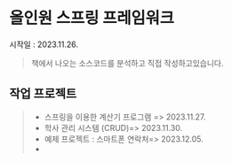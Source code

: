 # 올인원 스프링 프레임워크

시작일 : 2023.11.26.

> 책에서 나오는 소스코드를 분석하고 직접 작성하고있습니다.

## 작업 프로젝트

> - 스프링을 이용한 계산기 프로그램 => 2023.11.27.
> - 학사 관리 시스템 (CRUD)=> 2023.11.30.
> - 예제 프로젝트 : 스마트폰 연락처=> 2023.12.05.
> - 
